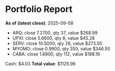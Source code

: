 # Portfolio Report
**As of (latest close)**: 2025-09-08

- ARQ: close 7.2700, qty 37, value $268.99
- UPXI: close 5.6600, qty 8, value $45.28
- SERV: close 10.5000, qty 26, value $273.00
- MYOMO: close 0.9900, qty 350, value $346.50
- CABA: close 1.6800, qty 112, value $188.16

Cash: $4.03
**Total value**: $1125.96